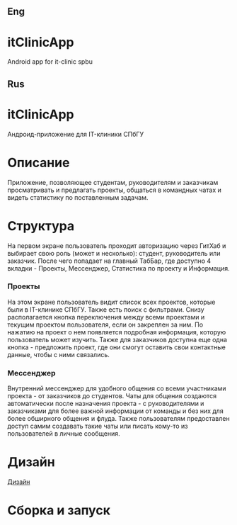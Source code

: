 ## Eng
# itClinicApp
Android app for it-clinic spbu

## Rus
# itClinicApp
Андроид-приложение для IT-клиники СПбГУ

# Описание

Приложение, позволяющее студентам, руководителям и заказчикам просматривать и предлагать проекты, общаться в командных чатах и видеть статистику по поставленным задачам.

# Структура

На первом экране пользователь проходит авторизацию через ГитХаб и выбирает свою роль (может и несколько): студент, руководитель или заказчик. После чего попадает на главный ТабБар, где доступно 4 вкладки - Проекты, Мессенджер, Статистика по проекту и Информация.

### Проекты

На этом экране пользователь видит список всех проектов, которые были в IT-клинике СПбГУ. Также есть поиск с фильтрами. Снизу располагается кнопка переключения между всеми проектами и текущим проектом пользователя, если он закреплен за ним. По нажатию на проект о нем появляется подробная информация, которую пользователь может изучить. Также для заказчиков доступна еще одна кнопка - предложить проект, где они смогут оставить свои контактные данные, чтобы с ними связались.

### Мессенджер

Внутренний мессенджер для удобного общения со всеми участниками проекта - от заказчиков до студентов. Чаты для общения создаются автоматически после назначения проекта - с руководителями и заказчиками для более важной информации от команды и без них для более обширного общения и флуда. Также пользователям предоставлен доступ самим создавать такие чаты или писать кому-то из пользователей в личные сообщения. 


# Дизайн

[Дизайн](https://www.figma.com/design/Pac1BvaweGNNmjDnvW2ZdL/IT-CLINIC?node-id=0-1&p=f&t=Se6QVT4BCQxH8jUh-0)

# Сборка и запуск
